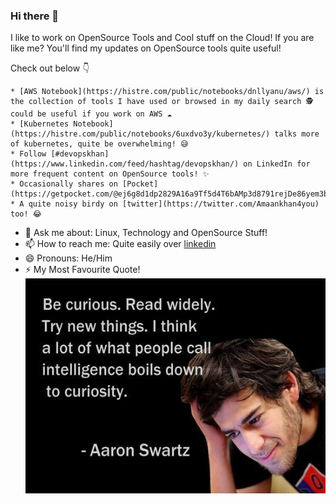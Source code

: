 ### Hi there 👋

I like to work on OpenSource Tools and Cool stuff on the Cloud! If you are like me? You'll find my updates on OpenSource tools quite useful!

Check out below 👇

    * [AWS Notebook](https://histre.com/public/notebooks/dnllyanu/aws/) is the collection of tools I have used or browsed in my daily search 🕵️ could be useful if you work on AWS ☁️
    * [Kubernetes Notebook](https://histre.com/public/notebooks/6uxdvo3y/kubernetes/) talks more of kubernetes, quite be overwhelming! 😅
    * Follow [#devopskhan](https://www.linkedin.com/feed/hashtag/devopskhan/) on LinkedIn for more frequent content on OpenSource tools! ✨
    * Occasionally shares on [Pocket](https://getpocket.com/@ej6g8d1dp2829A16a9Tf5d4T6bAMp3d8791rejDe86yem3bm4e14ex4fT4dluk29)!
    * A quite noisy birdy on [twitter](https://twitter.com/Amaankhan4you) too! 😂


- 💬 Ask me about: Linux, Technology and OpenSource Stuff!
- 📫 How to reach me: Quite easily over [linkedin](https://www.linkedin.com/in/amaan-khan-linux-ninja)
- 😄 Pronouns: He/Him
- ⚡ My Most Favourite Quote!
![This quote pumps me up! Nothing is impossible baby 😍](./fav_quote.jpeg)

